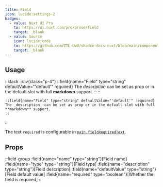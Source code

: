 ```yaml
---
title: Field
icon: lucide:settings-2
badges:
  - value: Nuxt UI Pro
    to: https://ui.nuxt.com/pro/prose/field
    target: _blank
  - value: Source
    icon: lucide:code
    to: https://github.com/ZTL-UwU/shadcn-docs-nuxt/blob/main/components/content/Field.vue
    target: _blank
---
```


## Usage

::stack
  ::div{class="p-4"}
    ::field{name="Field" type="string" defaultValue="'default'" required}
    The _description_ can be set as prop or in the default slot with full **markdown** support.
    ::
  ::
  ```mdc
  ::field{name="Field" type="string" defaultValue="'default'" required}
  The _description_ can be set as prop or in the default slot with full **markdown** support.
  ::
  ```
::

The text `required` is configurable in [`main.fieldRequiredText`](/development/configuration/shadcn-docs#main).

## Props

::field-group
  :field{name="name" type="string"}[Field name]
  :field{name="type" type="string"}[Field type]
  :field{name="description" type="string"}[Field description]
  :field{name="defaultValue" type="string"}[Field default value]
  :field{name="required" type="boolean"}[Whether the field is required]
::
